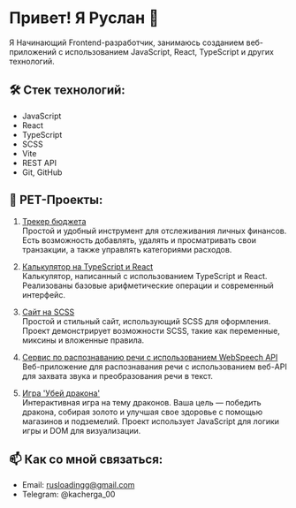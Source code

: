 # Привет! Я Руслан 👋

Я  Начинающий Frontend-разработчик, занимаюсь созданием веб-приложений с использованием JavaScript, React, TypeScript и других технологий.

## 🛠️ Стек технологий:
- JavaScript
- React
- TypeScript
- SCSS
- Vite
- REST API
- Git, GitHub

## 🚀 PET-Проекты:
1. [Трекер бюджета](https://github.com/Fadelrun/BudgetTracker)  
   Простой и удобный инструмент для отслеживания личных финансов. Есть возможность добавлять, удалять и просматривать свои транзакции, а также управлять категориями расходов.

2. [Калькулятор на TypeScript и React](https://github.com/Fadelrun/Calculator)  
   Калькулятор, написанный с использованием TypeScript и React. Реализованы базовые арифметические операции и современный интерфейс.

3. [Сайт на SCSS](https://github.com/Fadelrun/LandingPage)  
   Простой и стильный сайт, использующий SCSS для оформления. Проект демонстрирует возможности SCSS, такие как переменные, миксины и вложенные правила.

4. [Сервис по распознаванию речи с использованием WebSpeech API](https://github.com/Fadelrun/Speech-Recogniton-Service)  
   Веб-приложение для распознавания речи с использованием веб-API для захвата звука и преобразования речи в текст. 

5. [Игра 'Убей дракона'](https://github.com/Fadelrun/DragonGame)  
   Интерактивная игра на тему драконов. Ваша цель — победить дракона, собирая золото и улучшая свое здоровье с помощью магазинов и подземелий. Проект использует JavaScript для логики игры и DOM для визуализации.


## 📫 Как со мной связаться:
- Email: rusloadingg@gmail.com
- Telegram: @kacherga_00

